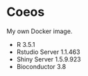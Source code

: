 # Coeos

My own Docker image.

* R 3.5.1
* Rstudio Server 1.1.463
* Shiny Server 1.5.9.923
* Bioconductor 3.8
